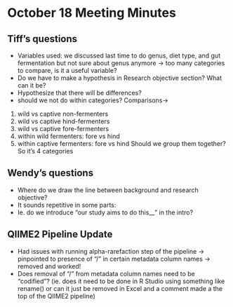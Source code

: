 # October 18 Meeting Minutes

## Tiff’s questions
* Variables used: we discussed last time to do genus, diet type, and gut fermentation but not sure about genus anymore → too many categories to compare, is it a useful variable?
* Do we have to make a hypothesis in Research objective section? What can it be?
* Hypothesize that there will be differences? 
* should we not do within categories? Comparisons→
1) wild vs captive non-fermenters
2) wild vs captive hind-fermenters
3) wild vs captive fore-fermenters
4) within wild fermenters: fore vs hind
5) within captive fermenters: fore vs hind
Should we group them together? So it’s 4 categories



## Wendy’s questions
* Where do we draw the line between background and research objective?
* It sounds repetitive in some parts: 
* Ie. do we introduce “our study aims to do this__” in the intro? 

## QIIME2 Pipeline Update
* Had issues with running alpha-rarefaction step of the pipeline -> pinpointed to presence of “/” in certain metadata column names -> removed and worked!
* Does removal of “/” from metadata column names need to be “codified”? (ie. does it need to be done in R Studio using something like rename() or can it just be removed in Excel and a comment made a the top of the QIIME2 pipeline)
